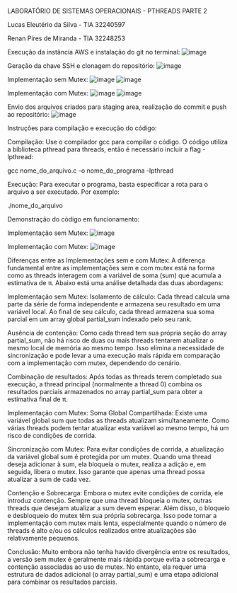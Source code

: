 LABORATÓRIO DE SISTEMAS OPERACIONAIS - PTHREADS PARTE 2

Lucas Eleutério da Silva - TIA 32240597

Renan Pires de Miranda - TIA 32248253

Execução da instância AWS e instalação do git no terminal:
![image](https://github.com/brunoroveri/lab3parte2/assets/142548195/12ca5852-c429-4912-9c0f-5fbdd138716f)

Geração da chave SSH e clonagem do repositório:
![image](https://github.com/brunoroveri/lab3parte2/assets/142548195/2ac7ccca-96dd-49f3-a5e3-7f1981f4c73d)

Implementação sem Mutex:
![image](https://github.com/brunoroveri/lab3parte2/assets/142548195/f15782f3-a128-44f2-b7bf-0517cd9d598f)
![image](https://github.com/brunoroveri/lab3parte2/assets/142548195/61f53f02-3fc2-4d8d-8072-0c678a4c8c3d)

Implementação com Mutex:
![image](https://github.com/brunoroveri/lab3parte2/assets/142548195/607b5f01-7177-4c62-b126-e7eca64319a5)
![image](https://github.com/brunoroveri/lab3parte2/assets/142548195/3ff5b2b3-7383-4c07-9190-fea1f18c1c1a)

Envio dos arquivos criados para staging area, realização do commit e push ao repositório:
![image](https://github.com/brunoroveri/lab3parte2/assets/142548195/99e1ea1a-a4a2-43a4-a280-652e7186c546)

Instruções para compilação e execução do código:

Compilação:
Use o compilador gcc para compilar o código. O código utiliza a biblioteca pthread para threads, então é necessário incluir a flag -lpthread:

gcc nome_do_arquivo.c -o nome_do_programa -lpthread


Execução:
Para executar o programa, basta especificar a rota para o arquivo a ser executado. Por exemplo:

./nome_do_arquivo


Demonstração do código em funcionamento:

Implementação sem Mutex:
![image](https://github.com/brunoroveri/lab3parte2/assets/142548195/bcba69ac-38f3-4a41-9e27-66f463b9bf87)

Implementação com Mutex:
![image](https://github.com/brunoroveri/lab3parte2/assets/142548195/72a63370-9860-4f2b-9e9c-5f342108d1ea)


Diferenças entre as Implementações sem e com Mutex:
A diferença fundamental entre as implementações sem e com mutex está na forma como as threads interagem com a variável de soma (sum) que acumula a estimativa de π. Abaixo está uma análise detalhada das duas abordagens:

Implementação sem Mutex:
Isolamento de cálculo: Cada thread calcula uma parte da série de forma independente e armazena seu resultado em uma variável local. Ao final de seu cálculo, cada thread armazena sua soma parcial em um array global partial_sum indexado pelo seu rank.

Ausência de contenção: Como cada thread tem sua própria seção do array partial_sum, não há risco de duas ou mais threads tentarem atualizar o mesmo local de memória ao mesmo tempo. Isso elimina a necessidade de sincronização e pode levar a uma execução mais rápida em comparação com a implementação com mutex, dependendo do cenário.

Combinação de resultados: Após todas as threads terem completado sua execução, a thread principal (normalmente a thread 0) combina os resultados parciais armazenados no array partial_sum para obter a estimativa final de π.


Implementação com Mutex:
Soma Global Compartilhada: Existe uma variável global sum que todas as threads atualizam simultaneamente. Como várias threads podem tentar atualizar esta variável ao mesmo tempo, há um risco de condições de corrida.

Sincronização com Mutex: Para evitar condições de corrida, a atualização da variável global sum é protegida por um mutex. Quando uma thread deseja adicionar à sum, ela bloqueia o mutex, realiza a adição e, em seguida, libera o mutex. Isso garante que apenas uma thread possa atualizar a sum de cada vez.

Contenção e Sobrecarga: Embora o mutex evite condições de corrida, ele introduz contenção. Sempre que uma thread bloqueia o mutex, outras threads que desejam atualizar a sum devem esperar. Além disso, o bloqueio e desbloqueio do mutex têm sua própria sobrecarga. Isso pode tornar a implementação com mutex mais lenta, especialmente quando o número de threads é alto e/ou os cálculos realizados entre atualizações são relativamente pequenos.

Conclusão:
Muito embora não tenha havido divergência entre os resultados, a versão sem mutex é geralmente mais rápida porque evita a sobrecarga e contenção associadas ao uso de mutex. No entanto, ela requer uma estrutura de dados adicional (o array partial_sum) e uma etapa adicional para combinar os resultados parciais.
